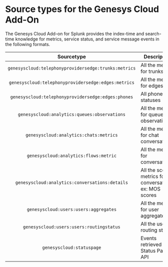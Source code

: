 # Source types for the Genesys Cloud Add-On

The Genesys Cloud Add-on for Splunk provides the index-time and search-time knowledge for metrics, service status, and service message events in the following formats.

| Sourcetype | Description |
|:---:|---|
| `genesyscloud:telephonyprovidersedge:trunks:metrics` | All the metrics for trunks |
| `genesyscloud:telephonyprovidersedge:edges:metrics`  | All the metrics for edges  |
| `genesyscloud:telephonyprovidersedge:edges:phones`  | All phones statuses  |
| `genesyscloud:analytics:queues:observations` | All the metrics for queue observations |
| `genesyscloud:analytics:chats:metrics` | All the metrics for chat conversations |
| `genesyscloud:analytics:flows:metric` | All the metrics for conversations |
| `genesyscloud:analytics:conversations:details` | All the score metrics for conversations, ex: MOS scores |
| `genesyscloud:users:users:aggregates` | All the metrics for user aggregates |
| `genesyscloud:users:users:routingstatus` | All the user routing status |
| `genesyscloud:statuspage` | Events retrieved via Status Page API |
